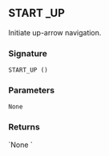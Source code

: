 ## START \_UP

Initiate up-arrow navigation.


### Signature

`START_UP ()`


### Parameters

`None`


### Returns

\`None
\`
